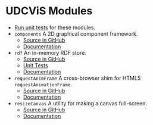 # UDCViS Modules

 * [Run unit tests](http://curran.github.com/udcvis/0.2/unitTests/SpecRunner.html) 
   for these modules.
 * `components` A 2D graphical component framework.
   * [Source in GitHub](https://github.com/curran/udcvis/blob/gh-pages/0.2/modules/components.js)
   * [Documentation](http://curran.github.com/udcvis/0.2/modules/docs/components.html)
 * `rdf` An in-memory RDF store.
   * [Source in GitHub](https://github.com/curran/udcvis/blob/gh-pages/0.2/modules/rdf.js)
   * [Unit Tests](https://github.com/curran/udcvis/blob/gh-pages/0.2/unitTests/spec/RDFSpec.js)
   * [Documentation](http://curran.github.com/udcvis/0.2/modules/docs/rdf.html)
 * `requestAnimFrame` A cross-browser shim for HTML5 `requestAnimationFrame`.
   * [Source in GitHub](https://github.com/curran/udcvis/blob/gh-pages/0.2/modules/requestAnimFrame.js)
   * [Documentation](http://curran.github.com/udcvis/0.2/modules/docs/requestAnimFrame.html)
 * `resizeCanvas` A utility for making a canvas full-screen.
   * [Source in GitHub](https://github.com/curran/udcvis/blob/gh-pages/0.2/modules/resizeCanvas.js)
   * [Documentation](http://curran.github.com/udcvis/0.2/modules/docs/resizeCanvas.html)

